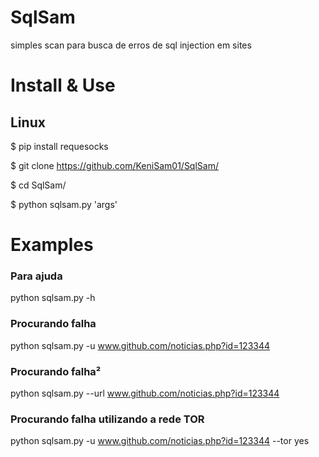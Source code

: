 # SqlSam
simples scan para busca de erros de sql injection em sites

# Install & Use
## Linux

$ pip install requesocks

$ git clone https://github.com/KeniSam01/SqlSam/

$ cd SqlSam/

$ python sqlsam.py 'args'

# Examples

### Para ajuda

python sqlsam.py -h 

### Procurando falha

python sqlsam.py -u www.github.com/noticias.php?id=123344

### Procurando falha²

python sqlsam.py --url www.github.com/noticias.php?id=123344

### Procurando falha utilizando a rede TOR

python sqlsam.py -u www.github.com/noticias.php?id=123344 --tor yes
